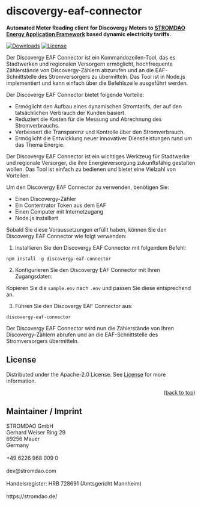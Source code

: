 # discovergy-eaf-connector
**Automated Meter Reading client for Discovergy Meters to [STROMDAO Energy Application Framework](https://github.com/energychain/STROMDAO_EAFs) based dynamic electricity tariffs.**

[![Downloads](https://img.shields.io/npm/dt/discovergy-eaf-connector.svg)](https://www.npmjs.com/package/discovergy-eaf-connector)
[![License](https://img.shields.io/npm/l/discovergy-eaf-connector.svg)](https://github.com/energychain/discovergy-eaf-connector/blob/master/LICENSE)

Der Discovergy EAF Connector ist ein Kommandozeilen-Tool, das es Stadtwerken und regionalen Versorgern ermöglicht, hochfrequente Zählerstände von Discovergy-Zählern abzurufen und an die EAF-Schnittstelle des Stromversorgers zu übermitteln. Das Tool ist in Node.js implementiert und kann einfach über die Befehlszeile ausgeführt werden.

Der Discovergy EAF Connector bietet folgende Vorteile:

-   Ermöglicht den Aufbau eines dynamischen Stromtarifs, der auf den tatsächlichen Verbrauch der Kunden basiert.
-   Reduziert die Kosten für die Messung und Abrechnung des Stromverbrauchs.
-   Verbessert die Transparenz und Kontrolle über den Stromverbrauch.
-   Ermöglicht die Entwicklung neuer innovativer Dienstleistungen rund um das Thema Energie.

Der Discovergy EAF Connector ist ein wichtiges Werkzeug für Stadtwerke und regionale Versorger, die ihre Energieversorgung zukunftsfähig gestalten wollen. Das Tool ist einfach zu bedienen und bietet eine Vielzahl von Vorteilen.

Um den Discovergy EAF Connector zu verwenden, benötigen Sie:

-   Einen Discovergy-Zähler
-   Ein Contentrator Token aus dem EAF
-   Einen Computer mit Internetzugang
-   Node.js installiert

Sobald Sie diese Voraussetzungen erfüllt haben, können Sie den Discovergy EAF Connector wie folgt verwenden:

1.  Installieren Sie den Discovergy EAF Connector mit folgendem Befehl:

```
npm install -g discovergy-eaf-connector
```

2.  Konfigurieren Sie den Discovergy EAF Connector mit Ihren Zugangsdaten:

Kopieren Sie die `sample.env` nach `.env` und passen Sie diese entsprechend an.

3.  Führen Sie den Discovergy EAF Connector aus:

```
discovergy-eaf-connector
```

Der Discovergy EAF Connector wird nun die Zählerstände von Ihren Discovergy-Zählern abrufen und an die EAF-Schnittstelle des Stromversorgers übermitteln.

## License

Distributed under the Apache-2.0 License. See [License](./LICENSE) for more information.

<p align="right">(<a href="#readme-top">back to top</a>)</p>

## Maintainer / Imprint

<addr>
STROMDAO GmbH  <br/>
Gerhard Weiser Ring 29  <br/>
69256 Mauer  <br/>
Germany  <br/>
  <br/>
+49 6226 968 009 0  <br/>
  <br/>
dev@stromdao.com  <br/>
  <br/>
Handelsregister: HRB 728691 (Amtsgericht Mannheim)<br/>
  <br/>
https://stromdao.de/<br/>
</addr>

